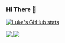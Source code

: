 ### Hi There 👋

[![Luke's GitHub stats](https://github-readme-stats.vercel.app/api?username=lukehinds)](https://github.com/lukehinds/github-readme-stats)

<a href="https://github.com/sigstore/rekor">
  <img align="center" src="https://github-readme-stats.vercel.app/api/pin/?username=lukehinds&repo=rekor" />
</a>
<a href="https://github.com/keylime/keylime">
  <img align="center" src="https://github-readme-stats.vercel.app/api/pin/?username=anuraghazra&repo=keylime" />
</a>
<!--
**lukehinds/lukehinds** is a ✨ _special_ ✨ repository because its `README.md` (this file) appears on your GitHub profile.

Here are some ideas to get you started:

- 🔭 I’m currently working on ...
- 🌱 I’m currently learning ...
- 👯 I’m looking to collaborate on ...
- 🤔 I’m looking for help with ...
- 💬 Ask me about ...
- 📫 How to reach me: ...
- 😄 Pronouns: ...
- ⚡ Fun fact: ...
-->
